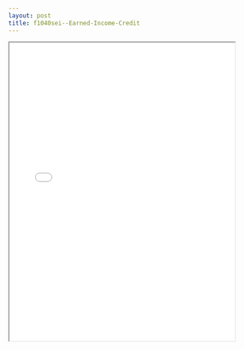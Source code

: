 ```yaml
---
layout: post
title: f1040sei--Earned-Income-Credit
---
```


<div class="pdf-container">
<iframe src="/ea//_pdf-2-md/f1040sei--Earned-Income-Credit.pdf" height="600" width="90%" allowFullScreen="true"></iframe>
</div>

